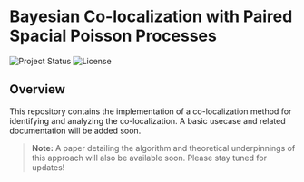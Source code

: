 # Bayesian Co-localization with Paired Spacial Poisson Processes

![Project Status](https://img.shields.io/badge/status-in%20progress-yellow) ![License](https://img.shields.io/badge/license-MIT-blue)

## Overview

This repository contains the implementation of a co-localization method for identifying and analyzing the co-localization. A basic usecase and related documentation will be added soon.

> **Note:** A paper detailing the algorithm and theoretical underpinnings of this approach will also be available soon. Please stay tuned for updates!

